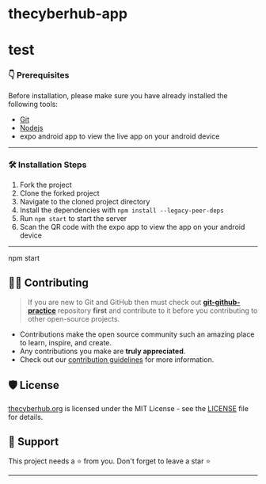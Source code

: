 # thecyberhub-app
# test

### 👇 Prerequisites

Before installation, please make sure you have already installed the following tools:
- [Git](https://git-scm.com/downloads)
- [Nodejs](https://nodejs.org/en/download/)
- expo android app to view the live app on your android device

---

### 🛠️ Installation Steps

1. Fork the project
2. Clone the forked project
3. Navigate to the cloned project directory
4. Install the dependencies with `npm install --legacy-peer-deps`
5. Run `npm start` to start the server
6. Scan the QR code with the expo app to view the app on your android device

---
npm start


## 👨‍💻 Contributing

> If you are new to Git and GitHub then must check out **[git-github-practice](https://github.com/CryptoverseWeb3/git-github-practice)** repository **first** and contribute to it before you contributing to other open-source projects.
- Contributions make the open source community such an amazing place to learn, inspire, and create.
- Any contributions you make are **truly appreciated**.
- Check out our [contribution guidelines](/CONTRIBUTING.md) for more information.

## 🛡️ License

[thecyberhub.org](https://www.thecyberhub.org) is licensed under the MIT License - see the [LICENSE](LICENSE) file for details.

## 🙏 Support

This project needs a ⭐️ from you. Don't forget to leave a star ⭐️

---
